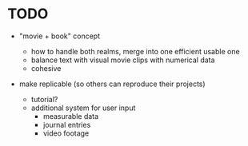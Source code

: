 # TODO

- "movie + book" concept
  * how to handle both realms, merge into one efficient usable one
  * balance text with visual movie clips with numerical data
  * cohesive

- make replicable (so others can reproduce their projects)
  * tutorial?
  * additional system for user input
    - measurable data
    - journal entries
    - video footage
